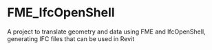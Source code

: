 # FME_IfcOpenShell
A project to translate geometry and data using FME and IfcOpenShell, generating IFC files that can be used in Revit
